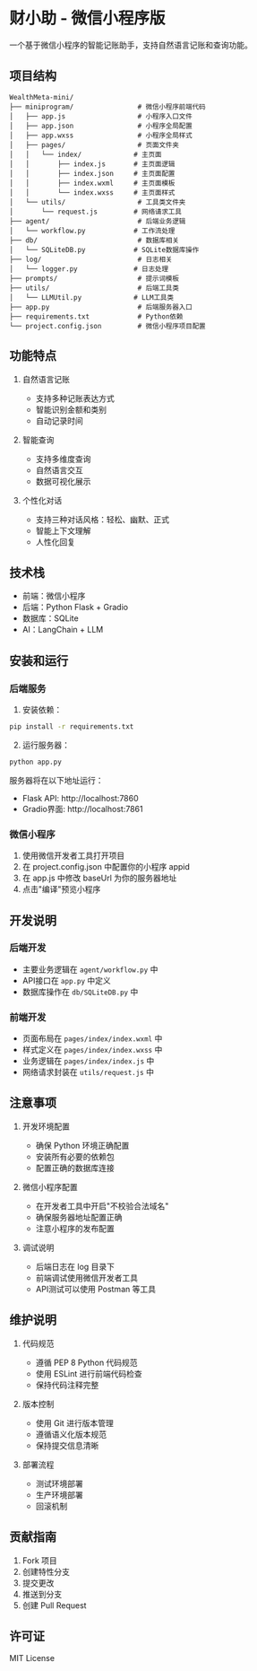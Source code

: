 # 财小助 - 微信小程序版

一个基于微信小程序的智能记账助手，支持自然语言记账和查询功能。

## 项目结构

```
WealthMeta-mini/
├── miniprogram/                # 微信小程序前端代码
│   ├── app.js                  # 小程序入口文件
│   ├── app.json                # 小程序全局配置
│   ├── app.wxss                # 小程序全局样式
│   ├── pages/                  # 页面文件夹
│   │   └── index/             # 主页面
│   │       ├── index.js       # 主页面逻辑
│   │       ├── index.json     # 主页面配置
│   │       ├── index.wxml     # 主页面模板
│   │       └── index.wxss     # 主页面样式
│   └── utils/                  # 工具类文件夹
│       └── request.js         # 网络请求工具
├── agent/                      # 后端业务逻辑
│   └── workflow.py            # 工作流处理
├── db/                         # 数据库相关
│   └── SQLiteDB.py            # SQLite数据库操作
├── log/                        # 日志相关
│   └── logger.py              # 日志处理
├── prompts/                    # 提示词模板
├── utils/                      # 后端工具类
│   └── LLMUtil.py             # LLM工具类
├── app.py                      # 后端服务器入口
├── requirements.txt            # Python依赖
└── project.config.json         # 微信小程序项目配置
```

## 功能特点

1. 自然语言记账
   - 支持多种记账表达方式
   - 智能识别金额和类别
   - 自动记录时间

2. 智能查询
   - 支持多维度查询
   - 自然语言交互
   - 数据可视化展示

3. 个性化对话
   - 支持三种对话风格：轻松、幽默、正式
   - 智能上下文理解
   - 人性化回复

## 技术栈

- 前端：微信小程序
- 后端：Python Flask + Gradio
- 数据库：SQLite
- AI：LangChain + LLM

## 安装和运行

### 后端服务

1. 安装依赖：
```bash
pip install -r requirements.txt
```

2. 运行服务器：
```bash
python app.py
```

服务器将在以下地址运行：
- Flask API: http://localhost:7860
- Gradio界面: http://localhost:7861

### 微信小程序

1. 使用微信开发者工具打开项目
2. 在 project.config.json 中配置你的小程序 appid
3. 在 app.js 中修改 baseUrl 为你的服务器地址
4. 点击"编译"预览小程序

## 开发说明

### 后端开发

- 主要业务逻辑在 `agent/workflow.py` 中
- API接口在 `app.py` 中定义
- 数据库操作在 `db/SQLiteDB.py` 中

### 前端开发

- 页面布局在 `pages/index/index.wxml` 中
- 样式定义在 `pages/index/index.wxss` 中
- 业务逻辑在 `pages/index/index.js` 中
- 网络请求封装在 `utils/request.js` 中

## 注意事项

1. 开发环境配置
   - 确保 Python 环境正确配置
   - 安装所有必要的依赖包
   - 配置正确的数据库连接

2. 微信小程序配置
   - 在开发者工具中开启"不校验合法域名"
   - 确保服务器地址配置正确
   - 注意小程序的发布配置

3. 调试说明
   - 后端日志在 log 目录下
   - 前端调试使用微信开发者工具
   - API测试可以使用 Postman 等工具

## 维护说明

1. 代码规范
   - 遵循 PEP 8 Python 代码规范
   - 使用 ESLint 进行前端代码检查
   - 保持代码注释完整

2. 版本控制
   - 使用 Git 进行版本管理
   - 遵循语义化版本规范
   - 保持提交信息清晰

3. 部署流程
   - 测试环境部署
   - 生产环境部署
   - 回滚机制

## 贡献指南

1. Fork 项目
2. 创建特性分支
3. 提交更改
4. 推送到分支
5. 创建 Pull Request

## 许可证

MIT License